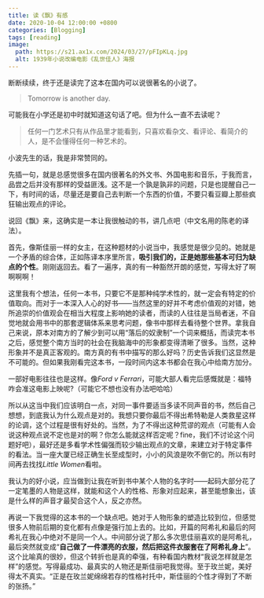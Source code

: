 ```yaml
---
title: 读《飘》有感
date: 2020-10-04 12:00:00 +0800
categories: [Blogging]
tags: [reading]
image:
  path: https://s21.ax1x.com/2024/03/27/pFIpKLq.jpg
  alt: 1939年小说改编电影《乱世佳人》海报
---
```


断断续续，终于还是读完了这本在国内可以说很著名的小说了。

> Tomorrow is another day.

可能我在小学还是初中时就知道这句话了吧。但为什么一直不去读呢？

> 任何一门艺术只有从作品里才能看到，只喜欢看杂文、看评论、看简介的人，是不会懂得任何一种艺术的。

小波先生的话，我是非常赞同的。

先插一句，就是总感觉很多在国内很著名的外文书、外国电影和音乐，于我而言，品尝之后并没有那样的受益匪浅。这不是一个孰是孰非的问题，只是也提醒自己一下，有时间的话，尽量还是要自己去判断一个东西的价值，不要只看豆瓣上那些疯狂输出观点的评论。

说回《飘》来，这确实是一本让我很触动的书，讲几点吧（中文名用的陈老的译法）。

首先，像斯佳丽一样的女主，在这种题材的小说当中，我感觉是很少见的。她就是一个矛盾的综合体，正如陈译本序里所言，**吸引我们的，正是她那些基本可归为缺点的个性**。刚刚返回去。看了一遍序，真的有一种豁然开朗的感觉，写得太好了啊啊啊啊！

这里我有个想法，任何一本书，只要它不是那种纯学术性的，就一定会有特定的价值取向。而对于一本深入人心的好书——当然这里的好并不考虑价值观的对错，她所追崇的价值观会在相当大程度上影响她的读者，而读的人往往是当局者迷，不自觉地就会用书中的那套逻辑体系来思考问题，像书中那样去看待整个世界。拿我自己来说，原本对南方的了解少到可以用“落后的奴隶制”一个词来概括，而读完本书之后，感觉整个南方当时的社会在我脑海中的形象都变得清晰了很多。当然，这种形象并不是真正客观的。南方真的有书中描写的那么好吗？历史告诉我们这显然是不可能的。但如果我刚看完这本书，一段时间内这本书都会在我心中给南方加分。

一部好电影往往也是这样。像*Ford v Ferrari*，可能大部人看完后感慨就是：福特咋会准这电影上映呢?（可能它不想也没有办法吧哈哈）

所以从这当中我们应该明白一点，对同一事件要适当多读不同声音的书，然后自己想想，到底我认为什么观点是对的。我想只要你最后不得出希特勒是人类救星这样的论调，这个过程是很有好处的。当然，为了不得出这种荒谬的观点（可能有人会说这种观点说不定也是对的啊？你怎么能就这样否定呢？fine，我们不讨论这个问题好吧），最好还是多看学术性偏强而较少输出观点的文章，来建立对于特定事件的看法。当一座大厦已经正确生长至成型时，小小的风浪是吹不倒它的。所以有时间再去找找*Little Women*看啦。

我认为的好小说，应当做到让我在听到书中某个人物的名字时——起码大部分花了一定笔墨的人物是这样，就能和这个人的性格、形象对应起来，甚至能想象出，该是什么样的声音才最契合这个人，反之亦然。

再说一下我觉得的这本书的一个缺点吧。她对于人物形象的塑造比较到位，但感觉很多人物前后期的变化都有点像是强行加上去的。比如，开篇的阿希礼和最后的阿希礼在我心中绝对不是同一个人。中间部分说了那么多次思佳丽喜欢的是阿希礼，最后突然就变成“**自己做了一件漂亮的衣服，然后把这件衣服套在了阿希礼身上**”。这个比喻真的很妙，但这个转折也是真的牵强，有种看国内教材“我说怎样就是怎样”的感觉。写得最成功、最真实的人物还是斯佳丽吧我觉得。至于玫兰妮，美好得太不真实。“正是在玫兰妮绵绵若存的性格衬托中，斯佳丽的个性才得到了不断的张扬。”
